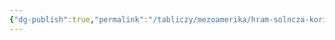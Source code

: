 ```yaml
---
{"dg-publish":true,"permalink":"/tabliczy/mezoamerika/hram-solncza-korikancha/","dgPassFrontmatter":true}
---
```



